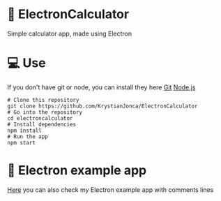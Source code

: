 # :iphone: ElectronCalculator
Simple calculator app, made using Electron
# :computer: Use
If you don't have git or node, you can install they here [Git](https://git-scm.com/downloads "Git") [Node.js](https://nodejs.org/en/download/ "Node.js") 

    # Clone this repository
    git clone https://github.com/KrystianJonca/ElectronCalculator
    # Go into the repository
    cd electroncalculator
    # Install dependencies
    npm install
    # Run the app
    npm start

# :paperclip: Electron example app
[Here](https://github.com/KrystianJonca/Nice "Here") you can also check my Electron example app with comments lines
